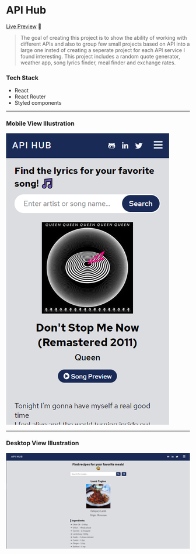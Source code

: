 # API Hub

[Live Preview](https://jalalmallah.github.io/API-Hub/) 🚀

> The goal of creating this project is to show the ability of working with different APIs and also to group few small projects based on API into a large one insted of creating a seperate project for each API service I found interesting. This project includes a random quote generator, weather app, song lyrics finder, meal finder and exchange rates.

### Tech Stack

- React
- React Router
- Styled components

---

### Mobile View Illustration

![cover](./screenshots/mobile.png)

---

### Desktop View Illustration

![cover](./screenshots/desktop.png)
